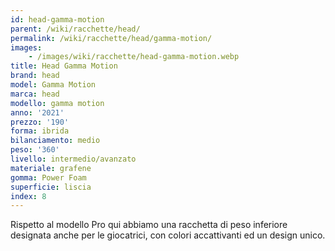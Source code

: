 ```yaml
---
id: head-gamma-motion
parent: /wiki/racchette/head/
permalink: /wiki/racchette/head/gamma-motion/
images:
    - /images/wiki/racchette/head-gamma-motion.webp
title: Head Gamma Motion
brand: head
model: Gamma Motion
marca: head
modello: gamma motion
anno: '2021'
prezzo: '190'
forma: ibrida
bilanciamento: medio
peso: '360'
livello: intermedio/avanzato
materiale: grafene
gomma: Power Foam
superficie: liscia
index: 8
---
```

Rispetto al modello Pro qui abbiamo una racchetta di peso inferiore designata anche per le giocatrici, con colori accattivanti ed un design unico.